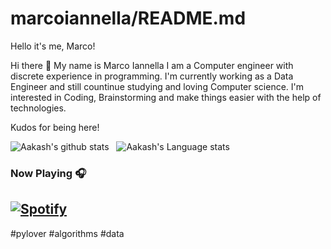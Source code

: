 # marcoiannella/README.md
Hello it's me, Marco!

Hi there 👋
My name is Marco Iannella
I am a Computer engineer with discrete experience in programming. I'm currently working as a Data Engineer and still countinue studying and loving Computer science. 
I'm interested in Coding, Brainstorming and make things easier with the help of technologies. 

Kudos for being here! 


![Aakash's github stats](https://github-readme-stats.vercel.app/api?username=isupersky&show_icons=true&hide_border=true)&nbsp;&nbsp;
![Aakash's Language stats](https://github-readme-stats-eight-theta.vercel.app/api/top-langs/?username=isupersky&layout=compact&langs_count=8&hide_border=true)
<br />

### Now Playing 🎧

[![Spotify](https://github-readme-remake.vercel.app/api/spotify)](https://open.spotify.com/user/mr5jgbqp3jw221j271iz2nix9)
<br/>
---


#pylover #algorithms #data
